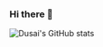 ### Hi there 👋

![Dusai's GitHub stats](https://github-readme-stats.vercel.app/api?username=travellerse&count_private=true)
